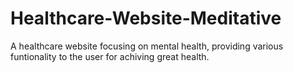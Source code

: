 # Healthcare-Website-Meditative
A healthcare website focusing on mental health, providing various funtionality to the user for achiving great health.
